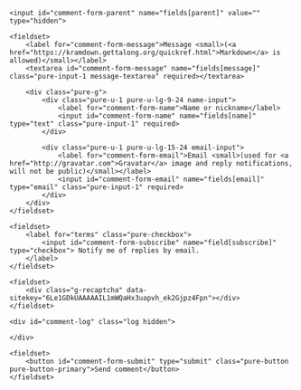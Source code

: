 <form id="comment-form" method="POST" action="{{site.staticman_url}}" class="pure-form pure-form-stacked comment-form">
    <input name="options[reCaptcha][siteKey]" value="6Le1GDkUAAAAAIL1mWQaHx3uapvh_ek2Gjpz4Fpn" type="hidden">
    <input name="options[reCaptcha][secret]" value="QYZHb1y4/fYu7zbUO8HIK2HJplQAqBgYdao/BXJfbF4Ywwm8OpCmQhR56sGtMjan4kytj84AOF87kNpwu1Mb7Oppgj3xIX9q0k08bQxEOPGV5Z0MXRcteT1EUm4WYOb2j80r1pOkG7qZ32y3tEakCQqvT7pHjus18kOT4MhzhKI=" type="hidden">
    <input name="options[slug]" type="hidden" value="{{page.slug}}">
    
    <input id="comment-form-parent" name="fields[parent]" value="" type="hidden">

    <fieldset>            
        <label for="comment-form-message">Message <small>(<a href="https://kramdown.gettalong.org/quickref.html">Markdown</a> is allowed)</small></label>
        <textarea id="comment-form-message" name="fields[message]" class="pure-input-1 message-textarea" required></textarea>

        <div class="pure-g">
            <div class="pure-u-1 pure-u-lg-9-24 name-input">
                <label for="comment-form-name">Name or nickname</label>
                <input id="comment-form-name" name="fields[name]" type="text" class="pure-input-1" required>
            </div>

            <div class="pure-u-1 pure-u-lg-15-24 email-input">
                <label for="comment-form-email">Email <small>(used for <a href="http://gravatar.com">Gravatar</a> image and reply notifications, will not be public)</small></label>
                <input id="comment-form-email" name="fields[email]" type="email" class="pure-input-1" required>
            </div>
        </div>
    </fieldset>

    <fieldset>
        <label for="terms" class="pure-checkbox">
            <input id="comment-form-subscribe" name="field[subscribe]" type="checkbox"> Notify me of replies by email.
        </label>
    </fieldset>

    <fieldset>
        <div class="g-recaptcha" data-sitekey="6Le1GDkUAAAAAIL1mWQaHx3uapvh_ek2Gjpz4Fpn"></div>
    </fieldset>

    <div id="comment-log" class="log hidden">

    </div>

    <fieldset>
        <button id="comment-form-submit" type="submit" class="pure-button pure-button-primary">Send comment</button>
    </fieldset>
</form>